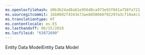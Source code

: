 ```yaml
---
ms.openlocfilehash: d9b3b24ad8a61e956d8ca973e93f841a758fa721
ms.sourcegitcommit: 1bb00d2f4343e73ae8d58668f02297a3cf10a4c1
ms.translationtype: HT
ms.contentlocale: es-ES
ms.lasthandoff: 06/15/2019
ms.locfileid: "63872690"
---
```

<span data-ttu-id="020d6-101">Entity Data Model</span><span class="sxs-lookup"><span data-stu-id="020d6-101">Entity Data Model</span></span>